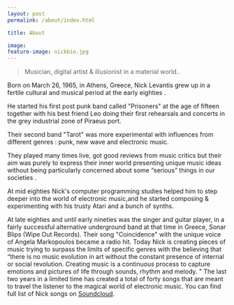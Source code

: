 ```yaml
---
layout: post
permalink: /about/index.html

title: About

image:
feature-image: nickbio.jpg
---
```





>Musician, digital artist & illusionist in a material world..

Born on March 26, 1965, in Athens, Greece, Nick Levantis grew up in a fertile cultural and musical period at the early eighties .

He started his first post punk band called "Prisoners" at the age of fifteen together with his best friend Leo doing their first rehearsals and concerts in the grey industrial zone of Piraeus port.

Their second band "Tarot" was more experimental with influences from different genres : punk, new wave and electronic music.

They played many times live, got good reviews from music critics but their aim was purely to express their inner world presenting unique music ideas without being particularly concerned about some “serious” things in our societies .

At mid eighties Nick's computer programming studies helped him to step deeper into the world of electronic music,and he started composing & experimenting with his trusty Atari and a bunch of synths.

At late eighties and until early nineties  was the singer and guitar player, in a fairly successful alternative underground band at that time in Greece, Sonar Blips (Wipe Out Records).
Their song "Coincidence" with the unique voice of Angela Markopoulos became a radio hit.
Today Nick is creating pieces of  music trying to surpass the limits of specific genres with the believing that “there is no music evolution in art without the constant presence of internal or social revolution.
Creating music is a continuous process to capture emotions and pictures of  life through sounds, rhythm and melody. "
The last two years in a limited time has created a total of forty songs that are meant to travel the listener to the magical world of electronic music. You can find full list of Nick songs on [Soundcloud](https://soundcloud.com/nikoslevantis).  

